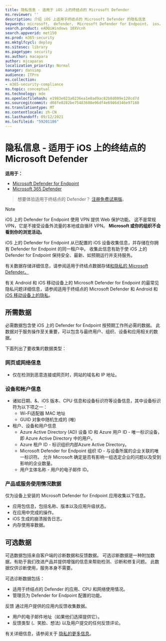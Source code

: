 ```yaml
---
title: 隐私信息 - 适用于 iOS 上的终结点的 Microsoft Defender
ms.reviewer: ''
description: 介绍 iOS 上适用于终结点的 Microsoft Defender 的隐私信息
keywords: microsoft， defender， Microsoft Defender for Endpoint， ios， 策略， 概述
search.product: eADQiWindows 10XVcnh
search.appverid: met150
ms.prod: m365-security
ms.mktglfcycl: deploy
ms.sitesec: library
ms.pagetype: security
ms.author: macapara
author: mjcaparas
localization_priority: Normal
manager: dansimp
audience: ITPro
ms.collection:
- m365-security-compliance
ms.topic: conceptual
ms.technology: mde
ms.openlocfilehash: e1983e023a0236ea1e0ad9ac82b8d089e120cd7d
ms.sourcegitcommit: d08fe0282be75483608e96df4e6986d346e97180
ms.translationtype: MT
ms.contentlocale: zh-CN
ms.lasthandoff: 09/12/2021
ms.locfileid: "59201186"
---
```

# <a name="privacy-information---microsoft-defender-for-endpoint-on-ios"></a>隐私信息 - 适用于 iOS 上的终结点的 Microsoft Defender

**适用于：**
- [Microsoft Defender for Endpoint](https://go.microsoft.com/fwlink/p/?linkid=2154037)
- [Microsoft 365 Defender](https://go.microsoft.com/fwlink/?linkid=2118804)

> 想要体验适用于终结点的 Defender？ [注册免费试用版](https://signup.microsoft.com/create-account/signup?products=7f379fee-c4f9-4278-b0a1-e4c8c2fcdf7e&ru=https://aka.ms/MDEp2OpenTrial?ocid=docs-wdatp-investigateip-abovefoldlink)。

> [!NOTE]
> iOS 上的 Defender for Endpoint 使用 VPN 提供 Web 保护功能。 这不是常规 VPN，它是不接受设备外流量的本地或自循环 VPN。 **Microsoft 或你的组织不会看到你的浏览活动。**

iOS 上的 Defender for Endpoint 从已配置的 iOS 设备收集信息，并存储在你拥有 Defender for Endpoint 的同一租户中。 收集此信息有助于使 iOS 上的 Defender for Endpoint 保持安全、最新、如预期运行并支持服务。

有关数据存储详细信息，请参阅适用于终结点数据存储[和隐私的 Microsoft Defender。](data-storage-privacy.md)

有关 Android 和 iOS 移动设备上的 Microsoft Defender for Endpoint 的最常见隐私问题详细信息，请参阅适用于终结点的 Microsoft Defender 和 Android 和 [iOS 移动设备上的隐私](https://support.microsoft.com/topic/microsoft-defender-for-endpoint-and-your-privacy-on-android-and-ios-mobile-devices-4109bc54-8ec5-4433-9c33-d359b75ac22a)。

## <a name="required-data"></a>所需数据

必需数据包含使 iOS 上的 Defender for Endpoint 按预期工作所必需的数据。 此数据对于服务操作至关重要，可以包含与最终用户、组织、设备和应用相关的数据。

下面列出了要收集的数据类型：

### <a name="web-page-or-network-information"></a>网页或网络信息

- 仅在检测到恶意连接或网页时，网站的域名和 IP 地址。

### <a name="device-and-account-information"></a>设备和帐户信息

- 诸如日期、&、iOS 版本、CPU 信息和设备标识符等设备信息，其中设备标识符为以下项之一：
  - Wi-Fi适配器 MAC 地址
  - GUID 对象中随机生成的 (唯) 
- 租户、设备和用户信息
  - Azure Active Directory (AD) 设备 ID 和 Azure 用户 ID - 唯一标识设备，即 Azure Active Directory 中的用户。
  - Azure 租户 ID - 标识组织内部Azure Active Directory。
  - Microsoft Defender for Endpoint 组织 ID - 与设备所属的企业关联的唯一标识符。 允许 Microsoft 确定是否有影响一组选定企业的问题以及受到影响的企业数量。
  - 用户主体名称 - 用户的电子邮件 ID。

### <a name="product-and-service-usage-data"></a>产品或服务使用情况数据

仅为设备上安装的 Microsoft Defender for Endpoint 应用收集以下信息。

- 应用包信息，包括名称、版本以及应用升级状态。
- 在应用中完成的操作。
- iOS 生成的崩溃报告日志。
- 内存使用率数据。

## <a name="optional-data"></a>可选数据

可选数据包括来自客户端的诊断数据和反馈数据。 可选诊断数据是一种附加数据，有助于我们改进产品并提供增强的信息来帮助检测、诊断和修复问题。 此数据仅供诊断使用，服务本身不需要。

可选诊断数据包括：

- 适用于终结点的 Defender 的应用、CPU 和网络使用情况。
- 管理员为 Defender for Endpoint 配置的功能。

反馈 通过用户提供的应用内反馈收集数据。

- 用户的电子邮件地址（如果他们选择提供它）。
- 反馈类型 (、笑脸、想法) 以及用户提交的任何反馈评论。

有关详细信息，请参阅关于 [隐私的更多信息](https://aka.ms/mdatpiosprivacystatement)。
